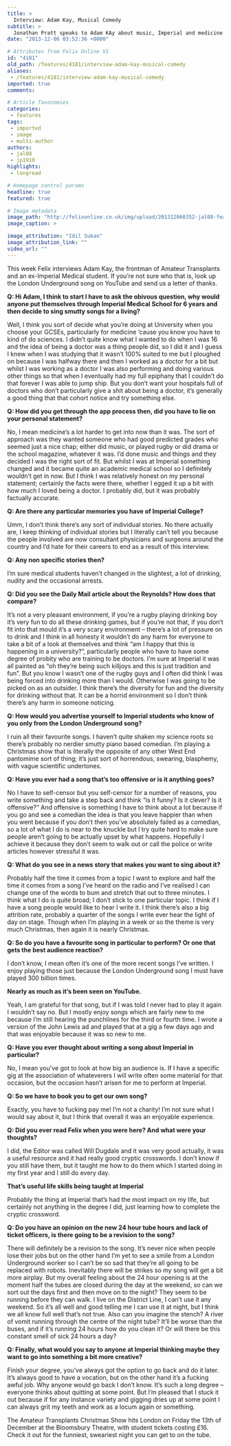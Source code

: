 ```yaml
---
title: >
  Interview: Adam Kay, Musical Comedy
subtitle: >
  Jonathan Pratt speaks to Adam KAy about music, Imperial and medicine: The deadly combination.
date: "2013-12-06 03:52:36 +0000"

# Attributes from Felix Online V1
id: "4181"
old_path: /features/4181/interview-adam-kay-musical-comedy
aliases:
 - /features/4181/interview-adam-kay-musical-comedy
imported: true
comments:

# Article Taxonomies
categories:
 - features
tags:
 - imported
 - image
 - multi-author
authors:
 - jal08
 - jp1910
highlights:
 - longread

# Homepage control params
headline: true
featured: true

# Image metadata
image_path: "http://felixonline.co.uk/img/upload/201312060352-jal08-feat_adam-kay-1---photocredit-idil-sukan-for-draw-hq.jpg"
image_caption: >

image_attribution: "Idil Sukan"
image_attribution_link: ""
video_url: ""
---
```


This week Felix interviews Adam Kay, the frontman of Amateur Transplants and an ex-Imperial Medical student. If you’re not sure who that is, look up the London Underground song on YouTube and send us a letter of thanks.

__Q: Hi Adam, I think to start I have to ask the obivous question, why would anyone put themselves through Imperial Medical School for 6 years and then decide to sing smutty songs for a living?__

Well, I think you sort of decide what you’re doing at University when you choose your GCSEs, particularly for medicine ‘cause you know you have to kind of do sciences. I didn’t quite know what I wanted to do when I was 16 and the idea of being a doctor was a thing people did, so I did it and I guess I knew when I was studying that it wasn’t 100% suited to me but I ploughed on because I was halfway there and then I worked as a doctor for a bit but whilst I was working as a doctor I was also performing and doing various other things so that when I eventually had my full epiphany that I couldn’t do that forever I was able to jump ship. But you don’t want your hospitals full of doctors who don’t particularly give a shit about being a doctor, it’s generally a good thing that that cohort notice and try something else.

__Q: How did you get through the app process then, did you have to lie on your personal statement?__

No, I mean medicine’s a lot harder to get into now than it was. The sort of approach was they wanted someone who had good predicted grades who seemed just a nice chap; either did music, or played rugby or did drama or the school magazine, whatever it was. I’d done music and things and they decided I was the right sort of fit. But whilst I was at Imperial something changed and it became quite an academic medical school so I definitely wouldn’t get in now. But I think I was relatively honest on my personal statement; certainly the facts were there, whether I egged it up a bit with how much I loved being a doctor. I probably did, but it was probably factually accurate.

__Q: Are there any particular memories you have of Imperial College?__

Umm, I don’t think there’s any sort of individual stories. No there actually are, I keep thinking of individual stories but I literally can’t tell you because the people involved are now consultant physicians and surgeons around the country and I’d hate for their careers to end as a result of this interview.

__Q: Any non specific stories then?__

I’m sure medical students haven’t changed in the slightest, a lot of drinking, nudity and the occasional arrests.

__Q: Did you see the Daily Mail article about the Reynolds? How does that compare?__

It’s not a very pleasant environment, if you’re a rugby playing drinking boy it’s very fun to do all these drinking games, but if you’re not that, if you don’t fit into that mould it’s a very scary environment – there’s a lot of pressure on to drink and I think in all honesty it wouldn’t do any harm for everyone to take a bit of a look at themselves and think “am I happy that this is happening in a university?”, particularly people who have to have some degree of probity who are training to be doctors. I’m sure at Imperial it was all painted as “oh they’re being such killjoys and this is just tradition and fun”. But you know I wasn’t one of the rugby guys and I often did think I was being forced into drinking more than I would. Otherwise I was going to be picked on as an outsider. I think there’s the diversity for fun and the diversity for drinking without that. It can be a horrid environment so I don’t think there’s any harm in someone noticing.

__Q: How would you advertise yourself to Imperial students who know of you only from the London Underground song?__

I ruin all their favourite songs. I haven’t quite shaken my science roots so there’s probably no nerdier smutty piano based comedian. I’m playing a Christmas show that is literally the opposite of any other West End pantomime sort of thing; it’s just sort of horrendous, swearing, blasphemy, with vague scientific undertones.

__Q: Have you ever had a song that’s too offensive or is it anything goes?__

No I have to self-censor but you self-censor for a number of reasons, you write something and take a step back and think “is it funny? Is it clever? Is it offensive?” And offensive is something I have to think about a lot because if you go and see a comedian the idea is that you leave happier than when you went because if you don’t then you’ve absolutely failed as a comedian, so a lot of what I do is near to the knuckle but I try quite hard to make sure people aren’t going to be actually upset by what happens. Hopefully I achieve it because they don’t seem to walk out or call the police or write articles however stressful it was.

__Q: What do you see in a news story that makes you want to sing about it?__

Probably half the time it comes from a topic I want to explore and half the time it comes from a song I’ve heard on the radio and I’ve realised I can change one of the words to bum and stretch that out to three minutes. I think what I do is quite broad; I don’t stick to one particular topic. I think if I have a song people would like to hear I write it. I think there’s also a big attrition rate, probably a quarter of the songs I write ever hear the light of day on stage. Though when I’m playing in a week or so the theme is very much Christmas, then again it is nearly Christmas.

__Q: So do you have a favourite song in particular to perform? Or one that gets the best audience reaction?__

I don’t know, I mean often it’s one of the more recent songs I’ve written. I enjoy playing those just because the London Underground song I must have played 300 billion times.

__Nearly as much as it’s been seen on YouTube.__

 Yeah, I am grateful for that song, but if I was told I never had to play it again I wouldn’t say no. But I mostly enjoy songs which are fairly new to me because I’m still hearing the punchlines for the third or fourth time. I wrote a version of the John Lewis ad and played that at a gig a few days ago and that was enjoyable because it was so new to me.

__Q: Have you ever thought about writing a song about Imperial in particular?__

No, I mean you’ve got to look at how big an audience is. If I have a specific gig at the association of whateverers I will write often some material for that occasion, but the occasion hasn’t arisen for me to perform at Imperial.

__Q: So we have to book you to get our own song?__

Exactly, you have to fucking pay me! I’m not a charity! I’m not sure what I would say about it, but I think that overall it was an enjoyable experience.

__Q: Did you ever read Felix when you were here? And what were your thoughts?__

I did, the Editor was called Will Dugdale and it was very good actually, it was a useful resource and it had really good cryptic crosswords. I don’t know if you still have them, but it taught me how to do them which I started doing in my first year and I still do every day.

__That’s useful life skills being taught at Imperial__

Probably the thing at Imperial that’s had the most impact on my life, but certainly not anything in the degree I did, just learning how to complete the cryptic crossword.

__Q: Do you have an opinion on the new 24 hour tube hours and lack of ticket officers, is there going to be a revision to the song?__

There will definitely be a revision to the song. It’s never nice when people lose their jobs but on the other hand I’m yet to see a smile from a London Underground worker so I can’t be so sad that they’re all going to be replaced with robots. Inevitably there will be strikes so my song will get a bit more airplay. But my overall feeling about the 24 hour opening is at the moment half the tubes are closed during the day at the weekend, so can we sort out the days first and then move on to the night? They seem to be running before they can walk. I live on the District Line, I can’t use it any weekend. So it’s all well and good telling me I can use it at night, but I think we all know full well that’s not true. Also can you imagine the stench? A river of vomit running through the centre of the night tube? It’ll be worse than the buses, and if it’s running 24 hours how do you clean it? Or will there be this constant smell of sick 24 hours a day?

__Q: Finally, what would you say to anyone at Imperial thinking maybe they want to go into something a bit more creative?__

Finish your degree, you’ve always got the option to go back and do it later. It’s always good to have a vocation, but on the other hand it’s a fucking awful job. Why anyone would go back I don’t know. It’s such a long degree – everyone thinks about quitting at some point. But I’m pleased that I stuck it out because if for any instance variety and gigging dries up at some point I can always grit my teeth and work as a locum again or something.

The Amateur Transplants Christmas Show hits London on Friday the 13th of December at the Bloomsbury Theatre, with student tickets costing £16. Check it out for the funniest, sweariest night you can get to on the tube.
